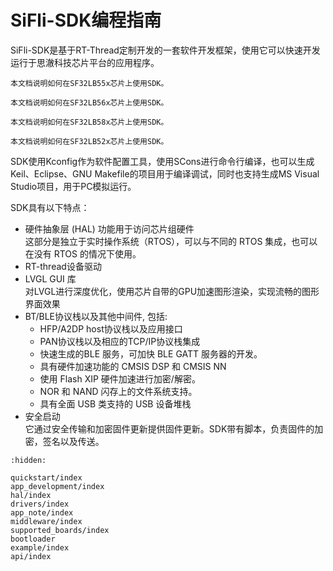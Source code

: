# SiFli-SDK编程指南
SiFli-SDK是基于RT-Thread定制开发的一套软件开发框架，使用它可以快速开发运行于思澈科技芯片平台的应用程序。

```{only} SF32LB55X
本文档说明如何在SF32LB55x芯片上使用SDK。
```

```{only} SF32LB56X
本文档说明如何在SF32LB56x芯片上使用SDK。
```
```{only} SF32LB58X
本文档说明如何在SF32LB58x芯片上使用SDK。
```

```{only} SF32LB52X
本文档说明如何在SF32LB52x芯片上使用SDK。
```

SDK使用Kconfig作为软件配置工具，使用SCons进行命令行编译，也可以生成Keil、Eclipse、GNU Makefile的项目用于编译调试，同时也支持生成MS Visual Studio项目，用于PC模拟运行。 

SDK具有以下特点：
- 硬件抽象层 (HAL) 功能用于访问芯片组硬件\
    这部分是独立于实时操作系统（RTOS），可以与不同的 RTOS 集成，也可以在没有 RTOS 的情况下使用。 
- RT-thread设备驱动
- LVGL GUI 库\
    对LVGL进行深度优化，使用芯片自带的GPU加速图形渲染，实现流畅的图形界面效果
- BT/BLE协议栈以及其他中间件, 包括:
    - HFP/A2DP host协议栈以及应用接口 
    - PAN协议栈以及相应的TCP/IP协议栈集成 
    - 快速生成的BLE 服务，可加快 BLE GATT 服务器的开发。
    - 具有硬件加速功能的 CMSIS DSP 和 CMSIS NN 
    - 使用 Flash XIP 硬件加速进行加密/解密。
    - NOR 和 NAND 闪存上的文件系统支持。
    - 具有全面 USB 类支持的 USB 设备堆栈 
- 安全启动\
    它通过安全传输和加密固件更新提供固件更新。SDK带有脚本，负责固件的加密，签名以及传送。


```{toctree}
:hidden:

quickstart/index
app_development/index
hal/index
drivers/index
app_note/index
middleware/index
supported_boards/index
bootloader
example/index
api/index

```


